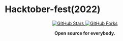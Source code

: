 
# Hacktober-fest(2022)




<p align="center">
  <a href="https://github.com/codednepal/hacktober2022/stargazers" target="_blank">
  <img alt="GitHub Stars" src="https://img.shields.io/github/stars/codednepal/hacktober2022" />
  </a>
  <a href="https://github.com/codednepal/hacktober2022/graphs/contributors" target="_blank">
  <img alt="GitHub Forks" src="https://img.shields.io/github/forks/codednepal/hacktober2022" />
  </a>
  <br/>
  
<p align="center"><b>Open source for everybody.</b></p>
</p>
